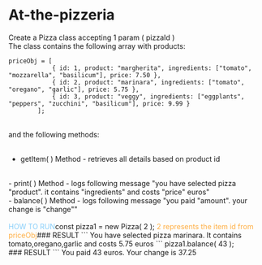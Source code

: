 # At-the-pizzeria

Create a Pizza class accepting 1 param ( pizzaId ) \
The class contains the following array with products:
​
```
priceObj = [
            { id: 1, product: "margherita", ingredients: ["tomato", "mozzarella", "basilicum"], price: 7.50 },
            { id: 2, product: "marinara", ingredients: ["tomato", "oregano", "garlic"], price: 5.75 },
            { id: 3, product: "veggy", ingredients: ["eggplants", "peppers", "zucchini", "basilicum"], price: 9.99 }
        ];
```
​
<br>
and the following methods:
<br>
​
- getItem( ) Method - retrieves all details based on product id 
<br>
- print( ) Method - logs following message "you have selected pizza "product". it contains "ingredients" and costs "price" euros"
<br>
- balance( ) Method - logs following message "you paid "amount". your change is "change""       
​
<br>
<br>
<span style="color:lightskyblue">HOW TO RUN </span>
​
const pizza1 = new Pizza( 2 );  <span style="color:#ffae42"> 2 represents the item id from priceObj </span>
​
### RESULT
```
You have selected pizza marinara. 
It contains tomato,oregano,garlic and costs 5.75 euros
```
pizza1.balance( 43 ); 
<br>
​
### RESULT
```
You paid 43 euros. Your change is 37.25

